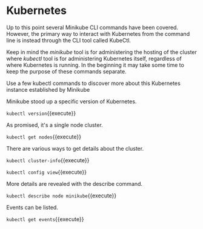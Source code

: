 # Kubernetes #

Up to this point several Minikube CLI commands have been covered. However, the primary way to interact with Kubernetes from the command line is instead through the CLI tool called KubeCtl.

Keep in mind the _minikube_ tool is for administering the hosting of the cluster where _kubectl_ tool is for administering Kubernetes itself, regardless of where Kubernetes is running. In the beginning it may take some time to keep the purpose of these commands separate.

Use a few kubectl commands to discover more about this Kubernetes instance established by Minikube

Minikube stood up a specific version of Kubernetes.

`kubectl version`{{execute}}

As promised, it's a single node cluster.

`kubectl get nodes`{{execute}}

There are various ways to get details about the cluster.

`kubectl cluster-info`{{execute}}

`kubectl config view`{{execute}}

More details are revealed with the describe command.

`kubectl describe node minikube`{{execute}}

Events can be listed.

`kubectl get events`{{execute}}